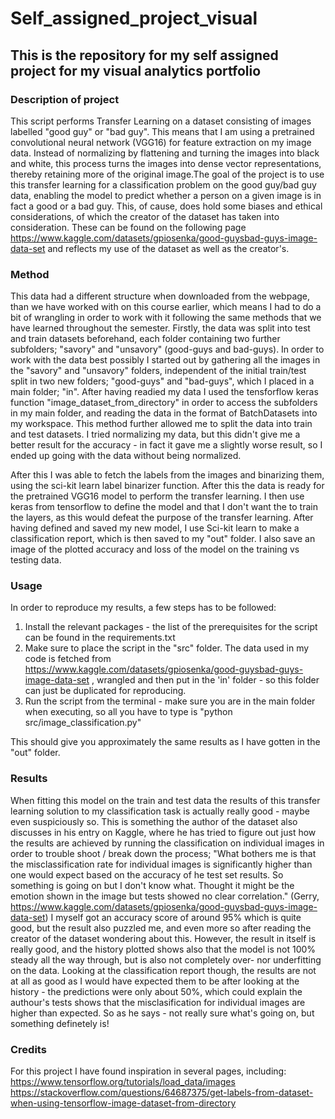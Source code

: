 # Self_assigned_project_visual
## This is the repository for my self assigned project for my visual analytics portfolio

### Description of project 
This script performs Transfer Learning on a dataset consisting of images labelled "good guy" or "bad guy". This means that I am using a pretrained convolutional neural network (VGG16) for feature extraction on my image data. Instead of normalizing by flattening and turning the images into black and white, this process turns the images into dense vector representations, thereby retaining more of the original image.The goal of the project is to use this transfer learning for a classification problem on the good guy/bad guy data, enabling the model to predict whether a person on a given image is in fact a good or a bad guy. 
This, of cause, does hold some biases and ethical considerations, of which the creator of the dataset has taken into consideration. These can be found on the following page https://www.kaggle.com/datasets/gpiosenka/good-guysbad-guys-image-data-set and reflects my use of the dataset as well as the creator's. 

### Method
This data had a different structure when downloaded from the webpage, than we have worked with on this course earlier, which means I had to do a bit of wrangling in order to work with it following the same methods that we have learned throughout the semester. 
Firstly, the data was split into test and train datasets beforehand, each folder containing two further subfolders; "savory" and "unsavory" (good-guys and bad-guys). In order to work with the data best possibly I started out by gathering all the images in the "savory" and "unsavory" folders, independent of the initial train/test split in two new folders; "good-guys" and "bad-guys", which I placed in a main folder; "in". After having readied my data I used the tensforflow keras function "image_dataset_from_directory" in order to access the subfolders in my main folder, and reading the data in the format of BatchDatasets into my workspace. This method further allowed me to split the data into train and test datasets. I tried normalizing my data, but this didn't give me a better result for the accuracy - in fact it gave me a slightly worse result, so I ended up going with the data without being normalized. 

After this I was able to fetch the labels from the images and binarizing them, using the sci-kit learn label binarizer function. After this the data is ready for the pretrained VGG16 model to perform the transfer learning. I then use keras from tensorflow to define the model and that I don't want the to train the layers, as this would defeat the purpose of the transfer learning. After having defined and saved my new model, I use Sci-kit learn to make a classification report, which is then saved to my "out" folder. I also save an image of the plotted accuracy and loss of the model on the training vs testing data.

### Usage
In order to reproduce my results, a few steps has to be followed:

1) Install the relevant packages - the list of the prerequisites for the script can be found in the requirements.txt
2) Make sure to place the script in the "src" folder. The data used in my code is fetched from https://www.kaggle.com/datasets/gpiosenka/good-guysbad-guys-image-data-set , wrangled and then put in the 'in' folder - so this folder can just be duplicated for reproducing. 
3) Run the script from the terminal - make sure you are in the main folder when executing, so all you have to type is "python src/image_classification.py" 

This should give you approximately the same results as I have gotten in the "out" folder.

### Results 
When fitting this model on the train and test data the results of this transfer learning solution to my classification task is actually really good - maybe even suspiciously so. This is something the author of the dataset also discusses in his entry on Kaggle, where he has tried to figure out just how the results are achieved by running the classification on individual images in order to trouble shoot / break down the process; "What bothers me is that the misclassification rate for individual images is significantly higher than one would expect based on the accuracy of he test set results. So something is going on but I don't know what. Thought it might be the emotion shown in the image but tests showed no clear correlation." (Gerry, https://www.kaggle.com/datasets/gpiosenka/good-guysbad-guys-image-data-set) 
I myself got an accuracy score of around 95% which is quite good, but the result also puzzled me, and even more so after reading the creator of the dataset wondering about this. However, the result in itself is really good, and the history plotted shows also that the model is not 100% steady all the way through, but is also not completely over- nor underfitting on the data. 
Looking at the classification report though, the results are not at all as good as I would have expected them to be after looking at the history - the predictions were only about 50%, which could explain the authour's tests shows that the misclasification for individual images are higher than expected. So as he says - not really sure what's going on, but something definetely is! 

### Credits
For this project I have found inspiration in several pages, including:
https://www.tensorflow.org/tutorials/load_data/images 
https://stackoverflow.com/questions/64687375/get-labels-from-dataset-when-using-tensorflow-image-dataset-from-directory 


